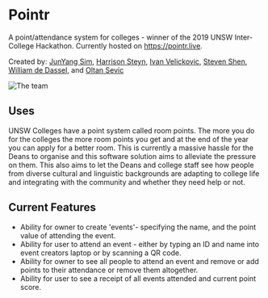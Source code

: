 # Pointr

A point/attendance system for colleges - winner of the 2019 UNSW Inter-College Hackathon. Currently hosted on https://pointr.live.

Created by: [JunYang Sim](https://github.com/jysim3), [Harrison Steyn](https://github.com/martejj), [Ivan Velickovic](https://github.com/Ivan-Velickovic), [Steven Shen](https://github.com/StevenShen1999), [William de Dassel](https://github.com/wdedassel), and [Oltan Sevic](https://github.com/OltanS)

![The team](https://scontent-syd2-1.xx.fbcdn.net/v/t1.0-9/73495328_980841482250944_6461906355576897536_o.jpg?_nc_cat=107&_nc_oc=AQminp_Ph0oJakSi91IvWeUzgjffrfeBy3-89iynbWcqiSFAK-vb_Eqo7IDMivmUEBg&_nc_ht=scontent-syd2-1.xx&oh=56b07bbdb23aa82682d3abcb68163ee0&oe=5E18279F)

## Uses

UNSW Colleges have a point system called room points. The more you do for the colleges the more room points you get and at the end of the year you can apply for a better room. This is currently a massive hassle for the Deans to organise and this software solution aims to alleviate the pressure on them. This also aims to let the Deans and college staff see how people from diverse cultural and linguistic backgrounds are adapting to college life and integrating with the community and whether they need help or not.

## Current Features

* Ability for owner to create 'events'- specifying the name, and the point value of attending the event. 
* Ability for user to attend an event - either by typing an ID and name into event creators laptop or by scanning a QR code.
* Ability for owner to see all people to attend an event and remove or add points to their attendance or remove them altogether.
* Ability for user to see a receipt of all events attended and current point score.
